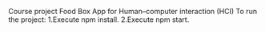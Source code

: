 Course project Food Box App for Human–computer interaction (HCI)
To run the project:
1.Execute npm install.
2.Execute npm start.


